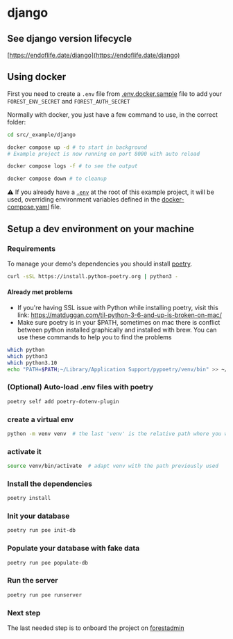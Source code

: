# django

## See django version lifecycle
[https://endoflife.date/django](https://endoflife.date/django)

## Using docker

First you need to create a `.env` file from [.env.docker.sample](./.env.docker.sample) file to add your `FOREST_ENV_SECRET` and `FOREST_AUTH_SECRET`

Normally with docker, you just have a few command to use, in the correct folder:

```bash
cd src/_example/django

docker compose up -d # to start in background
# Example project is now running on port 8000 with auto reload

docker compose logs -f # to see the output

docker compose down # to cleanup
```

⚠️ If you already have a [`.env`](./.env) at the root of this example project, it will be used, overriding environment variables defined in the [docker-compose.yaml](./docker-compose.yaml) file.

## Setup a dev environment on your machine

### Requirements

To manage your demo's dependencies you should install [poetry](https://python-poetry.org/docs/).

```bash
curl -sSL https://install.python-poetry.org | python3 -
```

#### Already met problems

- If you're having SSL issue with Python while installing poetry, visit this link: <https://matduggan.com/til-python-3-6-and-up-is-broken-on-mac/>
- Make sure poetry is in your $PATH, sometimes on mac there is conflict between python installed graphically and installed with brew. You  can use these commands to help you to find the problems

```bash
which python
which python3
which python3.10
echo "PATH=$PATH;~/Library/Application Support/pypoetry/venv/bin" >> ~/.zshrc  # this is default installation path for poetry on mac
```

### (Optional) Auto-load .env files with poetry

```bash
poetry self add poetry-dotenv-plugin
```

### create a virtual env

```bash
python -m venv venv  # the last 'venv' is the relative path where you want your virtual env
```

### activate it

```bash
source venv/bin/activate  # adapt venv with the path previously used
```

### Install the dependencies

```bash
poetry install
```

### Init your database

```bash
poetry run poe init-db
```

### Populate your database with fake data

```bash
poetry run poe populate-db
```

### Run the server

```bash
poetry run poe runserver
```

### Next step

The last needed step is to onboard the project on [forestadmin](https://www.forestadmin.com/)
